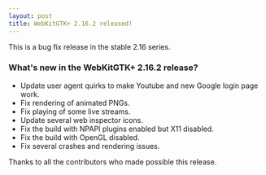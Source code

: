 ```yaml
---
layout: post
title: WebKitGTK+ 2.16.2 released!
---
```


This is a bug fix release in the stable 2.16 series.

### What's new in the WebKitGTK+ 2.16.2 release?

 - Update user agent quirks to make Youtube and new Google login page work.
 - Fix rendering of animated PNGs.
 - Fix playing of some live streams.
 - Update several web inspector icons.
 - Fix the build with NPAPI plugins enabled but X11 disabled.
 - Fix the build with OpenGL disabled.
 - Fix several crashes and rendering issues.

Thanks to all the contributors who made possible this release.

